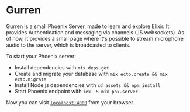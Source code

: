 # Gurren

Gurren is a small Phoenix Server, made to learn and explore Elixir.
It provides Authentication and messaging via channels (JS websockets).
As of now, it provides a small page where it's possible to stream
microphone audio to the server, which is broadcasted to clients.

To start your Phoenix server:

  * Install dependencies with `mix deps.get`
  * Create and migrate your database with `mix ecto.create && mix ecto.migrate`
  * Install Node.js dependencies with `cd assets && npm install`
  * Start Phoenix endpoint with `iex -S mix phx.server`

Now you can visit [`localhost:4000`](http://localhost:4000) from your browser.

